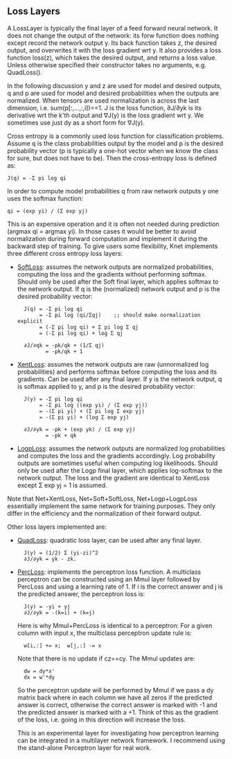 ## Loss Layers

A LossLayer is typically the final layer of a feed forward neural
network.  It does not change the output of the network: its forw
function does nothing except record the network output y.  Its back
function takes z, the desired output, and overwrites it with the loss
gradient wrt y.  It also provides a loss function loss(z), which takes
the desired output, and returns a loss value.  Unless otherwise
specified their constructor takes no arguments, e.g. QuadLoss().

In the following discussion y and z are used for model and desired
outputs, q and p are used for model and desired probabilities when the
outputs are normalized.  When tensors are used normalization is across
the last dimension, i.e. sum(p[:,...,:,i])==1.  J is the loss
function, ∂J/∂yk is its derivative wrt the k'th output and ∇J(y) is
the loss gradient wrt y.  We sometimes use just dy as a short form for
∇J(y).

Cross entropy is a commonly used loss function for classification
problems.  Assume q is the class probabilities output by the model and
p is the desired probability vector (p is typically a one-hot vector
when we know the class for sure, but does not have to be).  Then the
cross-entropy loss is defined as:

    J(q) = -Σ pi log qi

In order to compute model probabilities q from raw network outputs y
one uses the softmax function:

    qi = (exp yi) / (Σ exp yj)

This is an expensive operation and it is often not needed during
prediction (argmax qi = argmax yi).  In those cases it would be better
to avoid normalization during forward computation and implement it
during the backward step of training.  To give users some flexibility,
Knet implements three different cross entropy loss layers:

* [SoftLoss](https://github.com/denizyuret/Knet.jl/blob/master/src/softloss.jl):
  assumes the network outputs are normalized probabilities, computing
  the loss and the gradients without performing softmax.  Should only
  be used after the Soft final layer, which applies softmax to the
  network output.  If q is the (normalized) network output and p is
  the desired probability vector:

        J(q) = -Σ pi log qi
             = -Σ pi log (qi/Σqj)    ;; should make normalization explicit
             = (-Σ pi log qi) + Σ pi log Σ qj
             = (-Σ pi log qi) + log Σ qj

        ∂J/∂qk = -pk/qk + (1/Σ qj)
               = -pk/qk + 1

* [XentLoss](https://github.com/denizyuret/Knet.jl/blob/master/src/xentloss.jl):
  assumes the network outputs are raw (unnormalized log probabilities)
  and performs softmax before computing the loss and its gradients.
  Can be used after any final layer.  If y is the network output, q is
  softmax applied to y, and p is the desired probability vector:

        J(y) = -Σ pi log qi
             = -Σ pi log ((exp yi) / (Σ exp yj))
             = -(Σ pi yi) + (Σ pi log Σ exp yj)
             = -(Σ pi yi) + (log Σ exp yj)

        ∂J/∂yk = -pk + (exp yk) / (Σ exp yj)
               = -pk + qk

* [LogpLoss](https://github.com/denizyuret/Knet.jl/blob/master/src/logploss.jl):
  assumes the network outputs are normalized log probabilities and
  computes the loss and the gradients accordingly.  Log probability
  outputs are sometimes useful when computing log likelihoods.  Should
  only be used after the Logp final layer, which applies log-softmax
  to the network output.  The loss and the gradient are identical to
  XentLoss except Σ exp yj = 1 is assumed.

Note that Net+XentLoss, Net+Soft+SoftLoss, Net+Logp+LogpLoss
essentially implement the same network for training purposes.  They
only differ in the efficiency and the normalization of their forward
output.

Other loss layers implemented are:

* [QuadLoss](https://github.com/denizyuret/Knet.jl/blob/master/src/quadloss.jl):
  quadratic loss layer, can be used after any final layer.

        J(y) = (1/2) Σ (yi-zi)^2
        ∂J/∂yk = yk - zk.

* [PercLoss](https://github.com/denizyuret/Knet.jl/blob/master/src/percloss.jl):
  implements the perceptron loss function.  A multiclass perceptron
  can be constructed using an Mmul layer followed by PercLoss and
  using a learning rate of 1.  If i is the correct answer and j is the
  predicted answer, the perceptron loss is:

        J(y) = -yi + yj
        ∂J/∂yk = -(k=i) + (k=j)

    Here is why Mmul+PercLoss is identical to a perceptron: For a
    given column with input x, the multiclass perceptron update rule
    is:

        w[i,:] += x;  w[j,:] -= x

    Note that there is no update if cz==cy.  The Mmul updates are:

        dw = dy*x'
        dx = w'*dy

    So the perceptron update will be performed by Mmul if we pass a dy
    matrix back where in each column we have all zeros if the
    predicted answer is correct, otherwise the correct answer is
    marked with -1 and the predicted answer is marked with a +1.
    Think of this as the gradient of the loss, i.e. going in this
    direction will increase the loss.

    This is an experimental layer for investigating how perceptron
    learning can be integrated in a multilayer network framework.  I
    recommend using the stand-alone Perceptron layer for real work.
